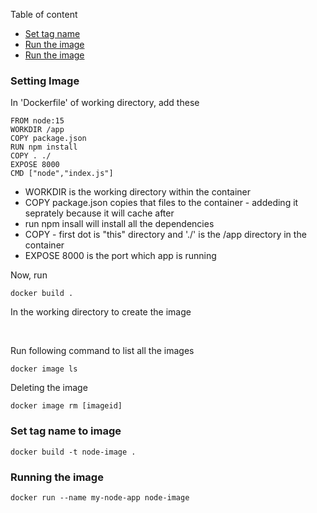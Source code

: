 Table of content
- [Set tag name](#setTagName)
- [Run the image](#runTheImage)
- [Run the image](#running-the-image)


### Setting Image

In 'Dockerfile' of working directory, add these

```
FROM node:15
WORKDIR /app
COPY package.json
RUN npm install
COPY . ./
EXPOSE 8000
CMD ["node","index.js"]
```
+ WORKDIR is the working directory within the container
+ COPY package.json copies that files to the container - addeding it seprately because it will cache after
+ run npm insall will install all the dependencies
+ COPY - first dot is "this" directory and './' is the /app directory in the container
+ EXPOSE 8000 is the port which app is running

Now, run 
    
    docker build .

In the working directory to create the image

<br>

Run following command to list all the images

    docker image ls

Deleting the image

    docker image rm [imageid]


###  <a name="setTagName"></a>Set tag name to image

    docker build -t node-image .


###  <a name="runTheImage"></a>Running the image

    docker run --name my-node-app node-image
